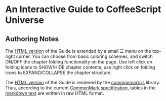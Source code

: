 # An Interactive Guide to CoffeeScript Universe

## Authoring Notes

The [HTML version](http://rawgit.com/psmitt/CoffeeScript-Guide/master/HTML/Guide.html) of the Guide is extended by a small ☰ menu on the top-right corner. You can choose from basic coloring schemes, and switch ON/OFF the chapter folding functionality on the page. Use left click on folding icons to SHOW/HIDE chapter contents; use right click on folding icons to EXPAND/COLLAPSE the chapter structure.

The [HTML version](http://rawgit.com/psmitt/CoffeeScript-Guide/master/HTML/Guide.html) of the Guide is rendered by the [commonmark.js](https://github.com/commonmark/commonmark.js) library. Thus, according to the current [CommonMark specification](http://spec.commonmark.org), tables in the [markdown text](https://github.com/psmitt/CoffeeScript-Guide/blob/master/Guide.md) are written in raw HTML format.
